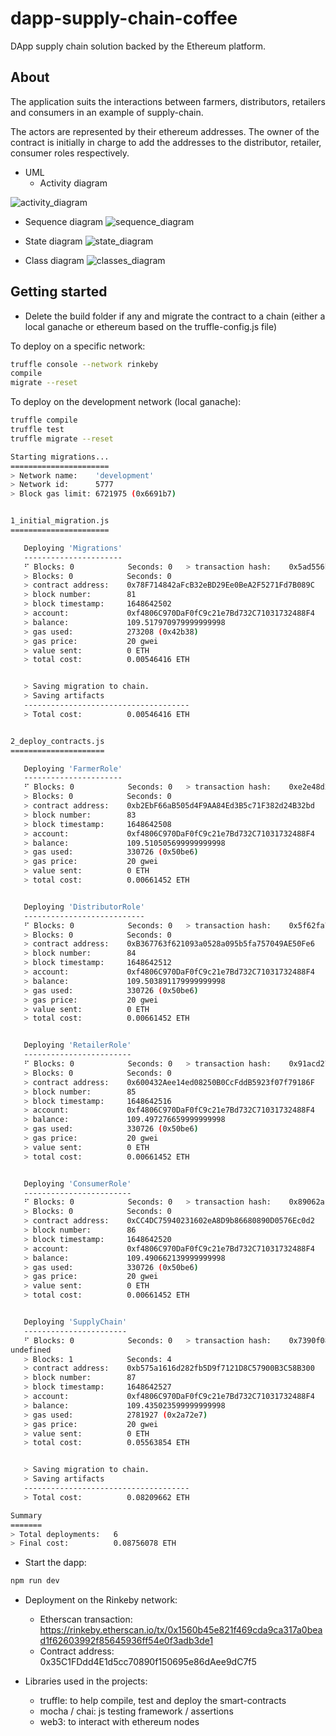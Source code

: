 # dapp-supply-chain-coffee
DApp supply chain solution backed by the Ethereum platform.

## About
The application suits the interactions between farmers, distributors, retailers and consumers in an example of supply-chain.

The actors are represented by their ethereum addresses. The owner of the contract is initially in charge to add the addresses to the distributor, retailer, consumer roles respectively.

* UML
   * Activity diagram
   
![activity_diagram](docs/activity_diagram.PNG)
   
   * Sequence diagram
![sequence_diagram](docs/sequence_diagram.PNG)
   
   * State diagram
![state_diagram](docs/state_diagram.PNG)
   
   * Class diagram
![classes_diagram](docs/classes_diagram.PNG)


## Getting started

* Delete the build folder if any and migrate the contract to a chain (either a local ganache or ethereum based on the truffle-config.js file)

To deploy on a specific network: 

```bash
truffle console --network rinkeby
compile
migrate --reset
```

To deploy on the development network (local ganache): 

```bash
truffle compile
truffle test
truffle migrate --reset
```

```bash
Starting migrations...
======================
> Network name:    'development'
> Network id:      5777
> Block gas limit: 6721975 (0x6691b7)


1_initial_migration.js
======================

   Deploying 'Migrations'
   ----------------------
   ⠋ Blocks: 0            Seconds: 0   > transaction hash:    0x5ad556b9e35020405ecfc04a1c67f3d5de35eb0a9b7531cdb5c4d83e602693d8
   > Blocks: 0            Seconds: 0
   > contract address:    0x78F714842aFcB32eBD29Ee0BeA2F5271Fd7B089C
   > block number:        81
   > block timestamp:     1648642502
   > account:             0xf4806C970DaF0fC9c21e7Bd732C71031732488F4
   > balance:             109.517970979999999998
   > gas used:            273208 (0x42b38)
   > gas price:           20 gwei
   > value sent:          0 ETH
   > total cost:          0.00546416 ETH


   > Saving migration to chain.
   > Saving artifacts
   -------------------------------------
   > Total cost:          0.00546416 ETH


2_deploy_contracts.js
=====================

   Deploying 'FarmerRole'
   ----------------------
   ⠋ Blocks: 0            Seconds: 0   > transaction hash:    0xe2e48d2ee5d65dea94e7a93b48081d0e032b028893d1954f7f3d5e6db2d43a94
   > Blocks: 0            Seconds: 0
   > contract address:    0xb2EbF66aB505d4F9AA84Ed3B5c71F382d24B32bd
   > block number:        83
   > block timestamp:     1648642508
   > account:             0xf4806C970DaF0fC9c21e7Bd732C71031732488F4
   > balance:             109.510505699999999998
   > gas used:            330726 (0x50be6)
   > gas price:           20 gwei
   > value sent:          0 ETH
   > total cost:          0.00661452 ETH


   Deploying 'DistributorRole'
   ---------------------------
   ⠋ Blocks: 0            Seconds: 0   > transaction hash:    0x5f62fa76a862bc71647ba563eea5be3c689a43fd757edca5ce2ee6bcdcc5908d
   > Blocks: 0            Seconds: 0
   > contract address:    0xB367763f621093a0528a095b5fa757049AE50Fe6
   > block number:        84
   > block timestamp:     1648642512
   > account:             0xf4806C970DaF0fC9c21e7Bd732C71031732488F4
   > balance:             109.503891179999999998
   > gas used:            330726 (0x50be6)
   > gas price:           20 gwei
   > value sent:          0 ETH
   > total cost:          0.00661452 ETH


   Deploying 'RetailerRole'
   ------------------------
   ⠋ Blocks: 0            Seconds: 0   > transaction hash:    0x91acd27dcbd38e6c779986ccf87058866212a94a5f3faa7b272c1cf136fe3e9c
   > Blocks: 0            Seconds: 0
   > contract address:    0x600432Aee14ed08250B0CcFddB5923f07f79186F
   > block number:        85
   > block timestamp:     1648642516
   > account:             0xf4806C970DaF0fC9c21e7Bd732C71031732488F4
   > balance:             109.497276659999999998
   > gas used:            330726 (0x50be6)
   > gas price:           20 gwei
   > value sent:          0 ETH
   > total cost:          0.00661452 ETH


   Deploying 'ConsumerRole'
   ------------------------
   ⠋ Blocks: 0            Seconds: 0   > transaction hash:    0x89062ac43f7a6f1e3b94d78076dcdb0160fcf9781079ef84821b529c916a98a9
   > Blocks: 0            Seconds: 0
   > contract address:    0xCC4DC75940231602eA8D9b86680890D0576Ec0d2
   > block number:        86
   > block timestamp:     1648642520
   > account:             0xf4806C970DaF0fC9c21e7Bd732C71031732488F4
   > balance:             109.490662139999999998
   > gas used:            330726 (0x50be6)
   > gas price:           20 gwei
   > value sent:          0 ETH
   > total cost:          0.00661452 ETH


   Deploying 'SupplyChain'
   -----------------------
   ⠋ Blocks: 0            Seconds: 0   > transaction hash:    0x7390f085c1603830dff7b892397467d2fcfe190b8c31364968d58d34f557f153
undefined
   > Blocks: 1            Seconds: 4
   > contract address:    0xb575a1616d282fb5D9f7121D8C57900B3C58B300
   > block number:        87
   > block timestamp:     1648642527
   > account:             0xf4806C970DaF0fC9c21e7Bd732C71031732488F4
   > balance:             109.435023599999999998
   > gas used:            2781927 (0x2a72e7)
   > gas price:           20 gwei
   > value sent:          0 ETH
   > total cost:          0.05563854 ETH


   > Saving migration to chain.
   > Saving artifacts
   -------------------------------------
   > Total cost:          0.08209662 ETH

Summary
=======
> Total deployments:   6
> Final cost:          0.08756078 ETH
```

* Start the dapp:

```bash
npm run dev
```


* Deployment on the Rinkeby network:
   * Etherscan transaction: https://rinkeby.etherscan.io/tx/0x1560b45e821f469cda9ca317a0bead1f62603992f85645936ff54e0f3adb3de1
   * Contract address: 0x35C1FDdd4E1d5cc70890f150695e86dAee9dC7f5


* Libraries used in the projects:
   - truffle: to help compile, test and deploy the smart-contracts
   - mocha / chai: js testing framework / assertions
   - web3: to interact with ethereum nodes
